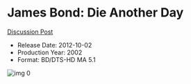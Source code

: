 # James Bond: Die Another Day

[Discussion Post](https://www.avsforum.com/threads/bass-eq-for-filtered-movies.2995212/post-56957354)

* Release Date: 2012-10-02
* Production Year: 2002
* Format: BD/DTS-HD MA 5.1

![img 0](https://i.imgur.com/zwyawol.jpg)

